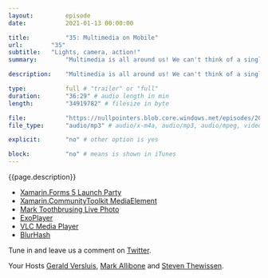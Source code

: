 ```yaml
---
layout:         episode
date: 			2021-01-13 00:00:00

title: 			"35: Multimedia on Mobile"
url:        "35"
subtitle: 	"Lights, camera, action!"
summary: 		"Multimedia is all around us! We can't think of a single app that does not have some form of multimedia: images, sounds or even videos. We don't even notice anymore! But how hard is it to use it in your own app? Find out all about it in this episode!"

description: 	"Multimedia is all around us! We can't think of a single app that does not have some form of multimedia: images, sounds or even videos. We don't even notice anymore! But how hard is it to use it in your own app? Find out all about it in this episode!"

type:			full # "trailer" or "full"
duration: 		"36:29" # audio length in min
length: 		"34919782" # filesize in byte

file: 			"https://nullpointers.blob.core.windows.net/episodes/20210113_Multimedia.mp3"
file_type: 		"audio/mp3" # audio/x-m4a, audio/mp3, audio/mpeg, video/quicktime, video/mp4, video/x-m4v, application/pdf, and document/x-epub

explicit: 		"no" # other option is yes

block: 			"no" # means is shown in iTunes
---
```


{{page.description}}

* [Xamarin.Forms 5 Launch Party](https://www.youtube.com/watch?v=-J4iQ1hHDQw)
* [Xamarin.CommunityToolkit MediaElement](https://github.com/xamarin/XamarinCommunityToolkit/blob/main/samples/XCT.Sample/Pages/Views/MediaElementPage.xaml)
* [Mark Toothbrusing Live Photo](https://twitter.com/mallibone/status/1339588139870900225?s=21)
* [ExoPlayer](https://github.com/Baseflow/ExoPlayerXamarin)
* [VLC Media Player](https://en.wikipedia.org/wiki/VLC_media_player)
* [BlurHash](https://stu.dev/blurhash-on-xamarin/)

Tune in and leave us a comment on [Twitter](https://twitter.com/nullpointersio).

Your Hosts [Gerald Versluis](https://twitter.com/jfversluis), [Mark Allibone](https://twitter.com/mallibone) and [Steven Thewissen](https://twitter.com/devnl).
